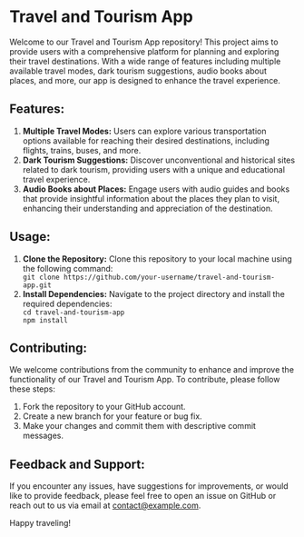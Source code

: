 <!DOCTYPE html>
<html lang="en">
<head>
  <meta charset="UTF-8">
  <meta name="viewport" content="width=device-width, initial-scale=1.0">
  <title>Travel and Tourism App</title>
</head>
<body>
  <h1>Travel and Tourism App</h1>
  <p>Welcome to our Travel and Tourism App repository! This project aims to provide users with a comprehensive platform for planning and exploring their travel destinations. With a wide range of features including multiple available travel modes, dark tourism suggestions, audio books about places, and more, our app is designed to enhance the travel experience.</p>

  <h2>Features:</h2>
  <ol>
    <li><strong>Multiple Travel Modes:</strong> Users can explore various transportation options available for reaching their desired destinations, including flights, trains, buses, and more.</li>
    <li><strong>Dark Tourism Suggestions:</strong> Discover unconventional and historical sites related to dark tourism, providing users with a unique and educational travel experience.</li>
    <li><strong>Audio Books about Places:</strong> Engage users with audio guides and books that provide insightful information about the places they plan to visit, enhancing their understanding and appreciation of the destination.</li>
    <!-- Add more features here -->
  </ol>

  <h2>Usage:</h2>
  <ol>
    <li><strong>Clone the Repository:</strong> Clone this repository to your local machine using the following command:</li>
    <code>git clone https://github.com/your-username/travel-and-tourism-app.git</code>
    <li><strong>Install Dependencies:</strong> Navigate to the project directory and install the required dependencies:</li>
    <code>cd travel-and-tourism-app<br>npm install</code>
    <!-- Add more steps here -->
  </ol>

  <h2>Contributing:</h2>
  <p>We welcome contributions from the community to enhance and improve the functionality of our Travel and Tourism App. To contribute, please follow these steps:</p>
  <ol>
    <li>Fork the repository to your GitHub account.</li>
    <li>Create a new branch for your feature or bug fix.</li>
    <li>Make your changes and commit them with descriptive commit messages.</li>
    <!-- Add more steps here -->
  </ol>

  <h2>Feedback and Support:</h2>
  <p>If you encounter any issues, have suggestions for improvements, or would like to provide feedback, please feel free to open an issue on GitHub or reach out to us via email at <a href="mailto:contact@example.com">contact@example.com</a>.</p>

  <p>Happy traveling!</p>
</body>
</html>
